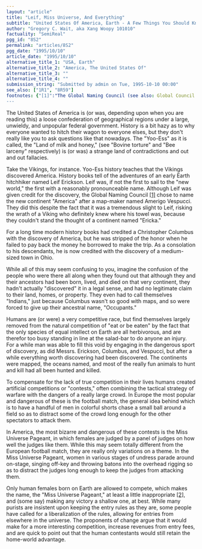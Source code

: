 ```yaml
---
layout: "article"
title: "Leif, Miss Universe, And Everything"
subtitle: "United States Of America, Earth - A Few Things You Should Know"
author: "Gregory C. Wait, aka Xang Woopy 101010"
factuality: "SemiReal"
pgg_id: "8S2"
permalink: "articles/8S2"
pgg_date: "1995/10/10"
article_date: "1995/10/10"
alternative_title_1: "USA, Earth"
alternative_title_2: "America, The United States Of"
alternative_title_3: ""
alternative_title_4: ""
submission_string: "Submitted by admin on Tue, 1995-10-10 00:00"
see_also: ["1R1", "8R59"]
footnotes: {"[1]":"The Global Naming Council (see also: Global Council of Names, Council for the Naming of Things, and Names 'R Us) was set up in 1334 AD to ensure appropriate, concise naming of new discoveries and avoid duplication of names (such as Paris, France and Paris, Texas). Abolished in 1643 AD after anarchists took over the offices and named a small, peanut-shaped country in Europe Belgium.","[2]":"The Miss Universe Pageant might have been more appropriately named if the Global Naming Council had not been abolished in 1634 AD (see above)."}
---
```

<div>
<p>The United States of America is (or was, depending upon when you are reading this) a loose confederation of geographical regions under a large, unwieldy, and unpopular federal government. History is a bit hazy as to why everyone wanted to hitch their wagon to everyone elses, but they don't really like you to ask questions like that nowadays. The "Yoo-Ess" as it is called, the "Land of milk and honey," (see "Bovine torture" and "Bee larceny" respectively) is (or was) a strange land of contradictions and out and out fallacies.</p>
<p>Take the Vikings, for instance. Yoo-Ess history teaches that the Vikings discovered America. History books tell of the adventures of an early Earth hitchhiker named Leif Erickson. Leif was, if not the first to sail to the "new world," the first with a reasonably pronounceable name. Although Leif was given credit for the discovery, the Global Naming Council <a href="#footnotes.1" class="footnote-link">[1]</a> chose to name the new continent "America" after a map-maker named Amerigo Vespucci. They did this despite the fact that it was a tremendous slight to Leif, risking the wrath of a Viking who definitely knew where his towel was, because they couldn't stand the thought of a continent named "Ericka."</p>
<p>For a long time modern history books had credited a Christopher Columbus with the discovery of America, but he was stripped of the honor when he failed to pay back the money he borrowed to make the trip. As a consolation to his descendants, he is now credited with the discovery of a medium-sized town in Ohio.</p>
<p>While all of this may seem confusing to you, imagine the confusion of the people who were there all along when they found out that although they and their ancestors had been born, lived, and died on that very continent, they hadn't actually "discovered" it in a legal sense, and had no legitimate claim to their land, homes, or property. They even had to call themselves "Indians," just because Columbus wasn't so good with maps, and so were forced to give up their ancestral name, "Occupants."</p>
<p>Humans are (or were) a very competitive race, but find themselves largely removed from the natural competition of "eat or be eaten" by the fact that the only species of equal intellect on Earth are all herbivorous, and are therefor too busy standing in line at the salad-bar to do anyone an injury. For a while man was able to fill this void by engaging in the dangerous sport of discovery, as did Messrs. Erickson, Columbus, and Vespucci, but after a while everything worth discovering had been discovered. The continents were mapped, the oceans named, and most of the really fun animals to hunt and kill had all been hunted and killed.</p>
<p>To compensate for the lack of true competition in their lives humans created artificial competitions or "contests," often combining the tactical strategy of warfare with the dangers of a really large crowd. In Europe the most popular and dangerous of these is the football match, the general idea behind which is to have a handful of men in colorful shorts chase a small ball around a field so as to distract some of the crowd long enough for the other spectators to attack them.</p>
<p>In America, the most bizarre and dangerous of these contests is the Miss Universe Pageant, in which females are judged by a panel of judges on how well the judges like them. While this may seem totally different from the European football match, they are really only variations on a theme. In the Miss Universe Pageant, women in various stages of undress parade around on-stage, singing off-key and throwing batons into the overhead rigging so as to distract the judges long enough to keep the judges from attacking them.</p>
<p>Only human females born on Earth are allowed to compete, which makes the name, the "Miss Universe Pageant," at least a little inappropriate <a href="#footnotes.2" class="footnote-link">[2]</a>, and (some say) making any victory a shallow one, at best. While many purists are insistent upon keeping the entry rules as they are, some people have called for a liberalization of the rules, allowing for entries from elsewhere in the universe. The proponents of change argue that it would make for a more interesting competition, increase revenues from entry fees, and are quick to point out that the human contestants would still retain the home-world advantage.</p>
</div>
